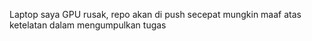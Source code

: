 Laptop saya GPU rusak, repo akan di push secepat mungkin maaf atas ketelatan dalam mengumpulkan tugas
